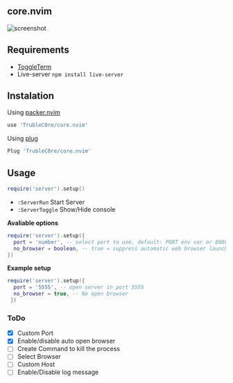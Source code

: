## core.nvim

![screenshot](https://user-images.githubusercontent.com/56775416/189454870-8135684a-c97f-4476-aa95-dd9ca4843cdb.gif)

## Requirements

- [ToggleTerm](https://github.com/akinsho/toggleterm.nvim)
- Live-server `npm install live-server`

## Instalation

Using [packer.nvim](https://github.com/wbthomason/packer.nvim)
```lua
use 'TrubleC0re/core.nvim'
```

Using [plug](https://github.com/junegunn/vim-plug)
```lua
Plug 'TrubleC0re/core.nvim'
```

## Usage
```lua
require('server').setup()
```
- `:ServerRun` Start Server
- `:ServerToggle` Show/Hide console

**Avaliable options**
```lua
require('server').setup({
  port = 'number', -- select port to use, default: PORT env var or 8080
  no_browser = boolean, -- true = suppress automatic web browser launching
})
```

**Example setup**

```lua
require('server').setup({
  port = '5555', -- open server in port 5555
  no_browser = true, -- No open browser
 })
 ```
 
 ### ToDo

- [x] Custom Port
- [x] Enable/disable auto open browser
- [ ] Create Command to kill the process
- [ ] Select Browser
- [ ] Custom Host
- [ ] Enable/Disable log message

